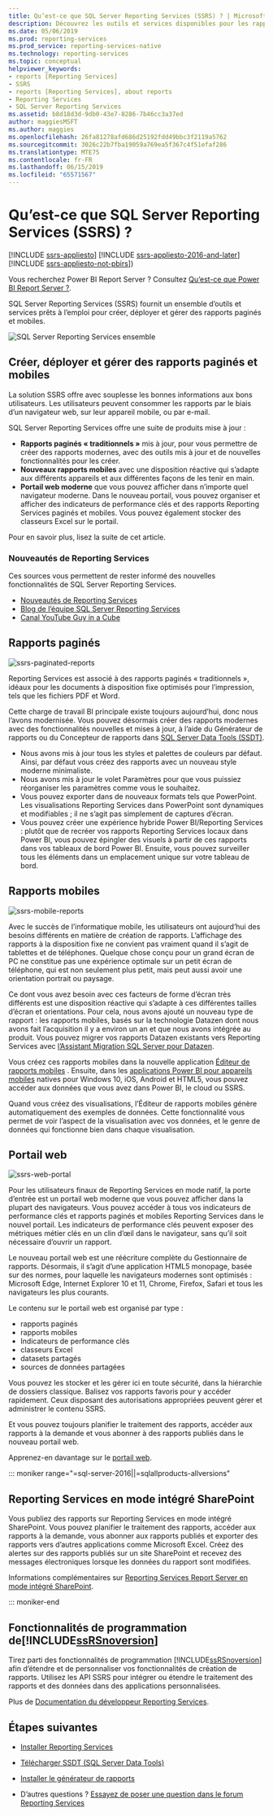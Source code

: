 ```yaml
---
title: Qu’est-ce que SQL Server Reporting Services (SSRS) ? | Microsoft Docs
description: Découvrez les outils et services disponibles pour les rapports Reporting Services mobiles et paginés locaux.
ms.date: 05/06/2019
ms.prod: reporting-services
ms.prod_service: reporting-services-native
ms.technology: reporting-services
ms.topic: conceptual
helpviewer_keywords:
- reports [Reporting Services]
- SSRS
- reports [Reporting Services], about reports
- Reporting Services
- SQL Server Reporting Services
ms.assetid: b8d18d3d-9db0-43e7-8286-7b46cc3a37ed
author: maggiesMSFT
ms.author: maggies
ms.openlocfilehash: 26fa81278afd686d25192fdd49bbc3f2119a5762
ms.sourcegitcommit: 3026c22b7fba19059a769ea5f367c4f51efaf286
ms.translationtype: MTE75
ms.contentlocale: fr-FR
ms.lasthandoff: 06/15/2019
ms.locfileid: "65571567"
---
```

# <a name="what-is-sql-server-reporting-services-ssrs"></a>Qu’est-ce que SQL Server Reporting Services (SSRS) ?

[!INCLUDE [ssrs-appliesto](../includes/ssrs-appliesto.md)] [!INCLUDE [ssrs-appliesto-2016-and-later](../includes/ssrs-appliesto-2016-and-later.md)] [!INCLUDE [ssrs-appliesto-not-pbirs](../includes/ssrs-appliesto-not-pbirs.md)])

Vous recherchez Power BI Report Server ? Consultez [Qu’est-ce que Power BI Report Server ?](https://docs.microsoft.com/power-bi/report-server/get-started).

SQL Server Reporting Services (SSRS) fournit un ensemble d’outils et services prêts à l’emploi pour créer, déployer et gérer des rapports paginés et mobiles.

![SQL Server Reporting Services ensemble](../reporting-services/media/ss-reporting-services-all-together.png "SQL Server Reporting Services ensemble")

## <a name="create-deploy-and-manage-mobile-and-paginated-reports"></a>Créer, déployer et gérer des rapports paginés et mobiles

La solution SSRS offre avec souplesse les bonnes informations aux bons utilisateurs. Les utilisateurs peuvent consommer les rapports par le biais d’un navigateur web, sur leur appareil mobile, ou par e-mail.

SQL Server Reporting Services offre une suite de produits mise à jour :

* **Rapports paginés « traditionnels »** mis à jour, pour vous permettre de créer des rapports modernes, avec des outils mis à jour et de nouvelles fonctionnalités pour les créer.
* **Nouveaux rapports mobiles** avec une disposition réactive qui s’adapte aux différents appareils et aux différentes façons de les tenir en main.
* **Portail web moderne** que vous pouvez afficher dans n’importe quel navigateur moderne. Dans le nouveau portail, vous pouvez organiser et afficher des indicateurs de performance clés et des rapports Reporting Services paginés et mobiles. Vous pouvez également stocker des classeurs Excel sur le portail.

Pour en savoir plus, lisez la suite de cet article.

### <a name="whats-new-in-reporting-services"></a>Nouveautés de Reporting Services

Ces sources vous permettent de rester informé des nouvelles fonctionnalités de SQL Server Reporting Services.

* [Nouveautés de Reporting Services](../reporting-services/what-s-new-in-sql-server-reporting-services-ssrs.md)
* [Blog de l’équipe SQL Server Reporting Services](https://blogs.msdn.microsoft.com/sqlrsteamblog/)
* [Canal YouTube Guy in a Cube](https://www.youtube.com/channel/UCFp1vaKzpfvoGai0vE5VJ0w)

## <a name="paginated-reports"></a>Rapports paginés

![ssrs-paginated-reports](../reporting-services/media/ssrs-paginated-reports.png)

Reporting Services est associé à des rapports paginés « traditionnels », idéaux pour les documents à disposition fixe optimisés pour l’impression, tels que les fichiers PDF et Word.

Cette charge de travail BI principale existe toujours aujourd’hui, donc nous l’avons modernisée. Vous pouvez désormais créer des rapports modernes avec des fonctionnalités nouvelles et mises à jour, à l’aide du Générateur de rapports ou du Concepteur de rapports dans [SQL Server Data Tools (SSDT)](../reporting-services/tools/reporting-services-in-sql-server-data-tools-ssdt.md).

* Nous avons mis à jour tous les styles et palettes de couleurs par défaut. Ainsi, par défaut vous créez des rapports avec un nouveau style moderne minimaliste.
* Nous avons mis à jour le volet Paramètres pour que vous puissiez réorganiser les paramètres comme vous le souhaitez.
* Vous pouvez exporter dans de nouveaux formats tels que PowerPoint. Les visualisations Reporting Services dans PowerPoint sont dynamiques et modifiables ; il ne s’agit pas simplement de captures d’écran.
* Vous pouvez créer une expérience hybride Power BI/Reporting Services : plutôt que de recréer vos rapports Reporting Services locaux dans Power BI, vous pouvez épingler des visuels à partir de ces rapports dans vos tableaux de bord Power BI. Ensuite, vous pouvez surveiller tous les éléments dans un emplacement unique sur votre tableau de bord.

## <a name="mobile-reports"></a>Rapports mobiles

![ssrs-mobile-reports](../reporting-services/media/ssrs-mobile-reports.png)

Avec le succès de l’informatique mobile, les utilisateurs ont aujourd’hui des besoins différents en matière de création de rapports. L’affichage des rapports à la disposition fixe ne convient pas vraiment quand il s’agit de tablettes et de téléphones. Quelque chose conçu pour un grand écran de PC ne constitue pas une expérience optimale sur un petit écran de téléphone, qui est non seulement plus petit, mais peut aussi avoir une orientation portrait ou paysage.

Ce dont vous avez besoin avec ces facteurs de forme d’écran très différents est une disposition réactive qui s’adapte à ces différentes tailles d’écran et orientations. Pour cela, nous avons ajouté un nouveau type de rapport : les rapports mobiles, basés sur la technologie Datazen dont nous avons fait l’acquisition il y a environ un an et que nous avons intégrée au produit. Vous pouvez migrer vos rapports Datazen existants vers Reporting Services avec [l’Assistant Migration SQL Server pour Datazen](https://www.microsoft.com/download/details.aspx?id=53128).

Vous créez ces rapports mobiles dans la nouvelle application [Éditeur de rapports mobiles](../reporting-services/mobile-reports/create-mobile-reports-with-sql-server-mobile-report-publisher.md) . Ensuite, dans les [applications Power BI pour appareils mobiles](https://powerbi.microsoft.com/documentation/powerbi-power-bi-apps-for-mobile-devices/) natives pour Windows 10, iOS, Android et HTML5, vous pouvez accéder aux données que vous avez dans Power BI, le cloud ou SSRS.

Quand vous créez des visualisations, l’Éditeur de rapports mobiles génère automatiquement des exemples de données. Cette fonctionnalité vous permet de voir l’aspect de la visualisation avec vos données, et le genre de données qui fonctionne bien dans chaque visualisation.

## <a name="web-portal"></a>Portail web

![ssrs-web-portal](../reporting-services/media/ssrs-web-portal.png)

Pour les utilisateurs finaux de Reporting Services en mode natif, la porte d’entrée est un portail web moderne que vous pouvez afficher dans la plupart des navigateurs. Vous pouvez accéder à tous vos indicateurs de performance clés et rapports paginés et mobiles Reporting Services dans le nouvel portail. Les indicateurs de performance clés peuvent exposer des métriques métier clés en un clin d’œil dans le navigateur, sans qu’il soit nécessaire d’ouvrir un rapport.

Le nouveau portail web est une réécriture complète du Gestionnaire de rapports. Désormais, il s’agit d’une application HTML5 monopage, basée sur des normes, pour laquelle les navigateurs modernes sont optimisés : Microsoft Edge, Internet Explorer 10 et 11, Chrome, Firefox, Safari et tous les navigateurs les plus courants.

Le contenu sur le portail web est organisé par type :

* rapports paginés
* rapports mobiles 
* Indicateurs de performance clés
* classeurs Excel
* datasets partagés
* sources de données partagées

Vous pouvez les stocker et les gérer ici en toute sécurité, dans la hiérarchie de dossiers classique. Balisez vos rapports favoris pour y accéder rapidement. Ceux disposant des autorisations appropriées peuvent gérer et administrer le contenu SSRS.

Et vous pouvez toujours planifier le traitement des rapports, accéder aux rapports à la demande et vous abonner à des rapports publiés dans le nouveau portail web.

Apprenez-en davantage sur le [portail web](../reporting-services/web-portal-ssrs-native-mode.md).

::: moniker range="=sql-server-2016||=sqlallproducts-allversions"

## <a name="reporting-services-in-sharepoint-integrated-mode"></a>Reporting Services en mode intégré SharePoint

Vous publiez des rapports sur Reporting Services en mode intégré SharePoint. Vous pouvez planifier le traitement des rapports, accéder aux rapports à la demande, vous abonner aux rapports publiés et exporter des rapports vers d’autres applications comme Microsoft Excel. Créez des alertes sur des rapports publiés sur un site SharePoint et recevez des messages électroniques lorsque les données du rapport sont modifiées.  

Informations complémentaires sur [Reporting Services Report Server en mode intégré SharePoint](../reporting-services/report-server-sharepoint/reporting-services-report-server-sharepoint-mode.md).

::: moniker-end

## <a name="includessrsnoversionincludesssrsnoversion-mdmd-programming-features"></a>Fonctionnalités de programmation de[!INCLUDE[ssRSnoversion](../includes/ssrsnoversion-md.md)]

Tirez parti des fonctionnalités de programmation [!INCLUDE[ssRSnoversion](../includes/ssrsnoversion-md.md)] afin d’étendre et de personnaliser vos fonctionnalités de création de rapports. Utilisez les API SSRS pour intégrer ou étendre le traitement des rapports et des données dans des applications personnalisées.

Plus de [Documentation du développeur Reporting Services](../reporting-services/reporting-services-developer-documentation.md).

## <a name="next-steps"></a>Étapes suivantes

* [Installer Reporting Services](../reporting-services/install-windows/install-reporting-services.md)
* [Télécharger SSDT (SQL Server Data Tools)](https://go.microsoft.com/fwlink/?LinkID=616714)
* [Installer le générateur de rapports](../reporting-services/install-windows/install-report-builder.md)

* D’autres questions ? [Essayez de poser une question dans le forum Reporting Services](https://go.microsoft.com/fwlink/?LinkId=620231)
